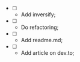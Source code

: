 - [ ] - Add inversify;
- [ ] - Do refactoring;
- [ ] - Add readme.md;
- [ ] - Add article on dev.to;